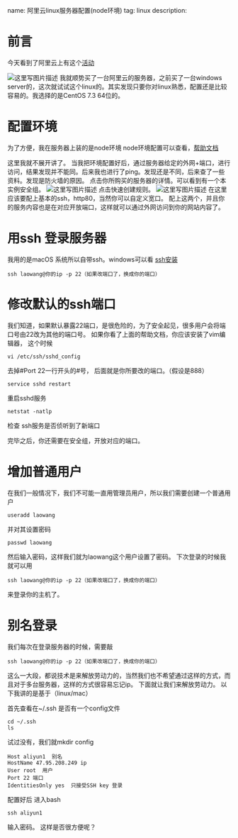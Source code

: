 name: 阿里云linux服务器配置(node环境)
tag: linux
description: 



# 前言
今天看到了阿里云上有这个[活动](https://promotion.aliyun.com/ntms/campus2017.html?utm_medium=text&utm_source=baidu&utm_campaign=xsj&utm_content=se_466551)

![这里写图片描述](https://s3.qiufengh.com/blog/1579506286911.jpg)
我就顺势买了一台阿里云的服务器，之前买了一台windows server的，这次就试试这个linux的。其实发现只要你对linux熟悉，配置还是比较容易的。我选择的是CentOS 7.3 64位的。
# 配置环境
为了方便，我在服务器上装的是node环境
node环境配置可以查看，[帮助文档](https://help.aliyun.com/document_detail/50775.html?spm=5176.doc25429.6.644.3D2aMv)

这里我就不展开讲了。
当我把环境配置好后，通过服务器给定的外网+端口，进行访问，结果发现并不能同。后来我也进行了ping。发现还是不同，后来查了一些资料。发现是防火墙的原因。
点击你所购买的服务器的详情。可以看到有一个本实例安全组。
![这里写图片描述](https://s3.qiufengh.com/blog/1579506286278.jpg)
点击快速创建规则。
![这里写图片描述](https://s3.qiufengh.com/blog/1579506288006.jpg)
在这里应该要配上基本的ssh，http80，当然你可以自定义宽口。
配上这两个，并且你的服务内容也是在对应开放端口，这样就可以通过外网访问到你的网站内容了。
# 用ssh 登录服务器
我用的是macOS 系统所以自带ssh。windows可以看 [ssh安装](http://blog.sina.com.cn/s/blog_4a0a8b5d01015b0n.html)

```
ssh laowang@你的ip -p 22（如果改端口了，换成你的端口）
```

# 修改默认的ssh端口
我们知道，如果默认暴露22端口，是很危险的，为了安全起见，很多用户会将端口号由22改为其他的端口号。 
如果你看了上面的帮助文档，你应该安装了vim编辑器，
这个时候

```
vi /etc/ssh/sshd_config
```
去掉#Port 22一行开头的#号， 后面就是你所要改的端口。（假设是888）

```
service sshd restart
```
重启sshd服务

```
netstat -natlp 
```
检查 ssh服务是否侦听到了新端口

完毕之后，你还需要在安全组，开放对应的端口。
# 增加普通用户
在我们一般情况下，我们不可能一直用管理员用户，所以我们需要创建一个普通用户

```
useradd laowang
```
并对其设置密码
```
passwd laowang
```
然后输入密码，这样我们就为laowang这个用户设置了密码。
下次登录的时候我就可以用 

```
ssh laowang@你的ip -p 22（如果改端口了，换成你的端口）
```
来登录你的主机了。

# 别名登录

我们每次在登录服务器的时候，需要敲

```
ssh laowang@你的ip -p 22（如果改端口了，换成你的端口）
```
这么一大段，都说技术是来解放劳动力的，当然我们也不希望通过这样的方式，而且对于多台服务器，这样的方式很容易忘记ip。
下面就让我们来解放劳动力。
以下我讲的是基于（linux/mac）

首先查看在~/.ssh 是否有一个config文件

```
cd ~/.ssh
ls 
```
试过没有，我们就mkdir config

```
Host aliyun1  别名
HostName 47.95.208.249 ip
User root  用户
Port 22 端口
IdentitiesOnly yes  只接受SSH key 登录
```
配置好后
进入bash 

```
ssh aliyun1 
```
输入密码。
这样是否很方便呢？

